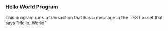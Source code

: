 ### Hello World Program 
This program runs a transaction that has a message in the TEST asset that says "Hello, World"